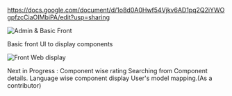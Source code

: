 https://docs.google.com/document/d/1o8d0A0Hwf54Vjkv6AD1pq2Q2iYWOgpfzcCiaOIMbiPA/edit?usp=sharing

![Admin & Basic Front ](https://github.com/adneerav/component_showcase/blob/web_display/page_screenshots/admin_with_front.gif)


Basic front UI to display components


![Front Web display ](https://github.com/adneerav/component_showcase/blob/web_display/page_screenshots/front.gif)



Next in Progress :
    Component wise rating
    Searching from Component details.
    Language wise component display
    User's model mapping.(As a contributor)